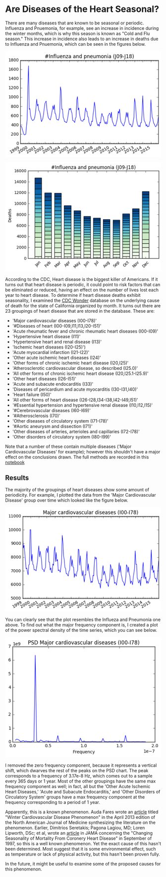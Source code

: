 Are Diseases of the Heart Seasonal?
======================================

There are many diseases that are known to be seasonal or periodic. Influenza and Pnuemonia, for example, see an increase in incidence during the winter months, which is why this season is known as "Cold and Flu season." This increase in incidence also leads to an increase in deaths due to Influenza and Pnuemonia, which can be seen in the figures below. 

![image1][chart1]

![image2][chart2]

According to the CDC, Heart disease is the biggest killer of Americans. If it turns out that heart disease is periodic, it could point to risk factors that can be eliminated or reduced, having an effect on the number of lives lost each year to heart disease. To determine if heart disease deaths exhibit seasonality, I examined the [CDC Wonder](https://wonder.cdc.gov/ucd-icd10.html) database on the underlying cause of death for the state of California organized by month. It turns out there are 23 groupings of heart disease that are stored in the database. These are:

* 'Major cardiovascular diseases (I00-I78)'
* '#Diseases of heart (I00-I09,I11,I13,I20-I51)'
* 'Acute rheumatic fever and chronic rheumatic heart diseases (I00-I09)'
* 'Hypertensive heart disease (I11)'
* 'Hypertensive heart and renal disease (I13)'
* 'Ischemic heart diseases (I20-I25)')
* 'Acute myocardial infarction (I21-I22)'
* 'Other acute ischemic heart diseases (I24)'
* 'Other forms of chronic ischemic heart disease (I20,I25)'
* 'Atherosclerotic cardiovascular disease, so described (I25.0)'
* 'All other forms of chronic ischemic heart disease (I20,I25.1-I25.9)'
* 'Other heart diseases (I26-I51)'
* 'Acute and subacute endocarditis (I33)'
* 'Diseases of pericardium and acute myocarditis (I30-I31,I40)'
* 'Heart failure (I50)'
* 'All other forms of heart disease (I26-I28,I34-I38,I42-I49,I51)'
* '#Essential hypertension and hypertensive renal disease (I10,I12,I15)'
* '#Cerebrovascular diseases (I60-I69)'
* '#Atherosclerosis (I70)'
* 'Other diseases of circulatory system (I71-I78)'
* '#Aortic aneurysm and dissection (I71)'
* 'Other diseases of arteries, arterioles and capillaries (I72-I78)'
* 'Other disorders of circulatory system (I80-I99)'

Note that a number of these contain multiple diseases ('Major Cardiovascular Diseases' for example); however this shouldn't have a major effect on the conclusions drawn. The full methods are recorded in this [notebook](https://github.com/rvanderheyde/ThinkStats2/blob/master/code/report1.ipynb)

Results
-----------

The majority of the groupings of heart diseases show some amount of periodicity. For example, I plotted the data from the 'Major Cardiovascular Disease' group over time which looked like the figure below.

![image][chart3]

You can clearly see that the plot resembles the Influeza and Pneumonia one above. To find out what the major frequency component is, I created a plot of the power spectral density of the time series, which you can see below.

![image][chart4]

I removed the zero frequency component, because it represents a vertical shift, which dwarves the rest of the peaks on the PSD chart. The peak corresponds to a frequency of 3.17e-8 Hz, which comes out to a sample every 365 days or 1 year. Most of the other groupings have the same max frequency component as well; in fact, all but the 'Other Acute Ischemic Heart Diseases,' 'Acute and Subacute Endocarditis,' and 'Other Disorders of Circulatory System' groups have a max frequency component at the frequency corresponding to a period of 1 year. 

Apparently, this is a known phenomenon. Auda Fares wrote an [article](https://www.ncbi.nlm.nih.gov/pmc/articles/PMC3662093/) titled "Winter Cardiovascular Disease Phenomenon" in the April 2013 edition of the North American Journal of Medicine synthesizing the literature on the phenomenon. Earlier, Dimitrios Seretakis; Pagona Lagiou, MD; Loren Lipworth, DSc; et al, wrote an [article](http://jama.jamanetwork.com/article.aspx?articleid=418241) in JAMA concerning the "Changing Seasonality of Mortality From Coronery Heart Disease" in September of 1997, so this is a well known phenomenon. Yet the exact cause of this hasn't been determined. Most suggest that it is some environmental effect, such as temperature or lack of physical activity, but this hasn't been proven fully. 

In the future, it might be useful to examine some of the proposed causes for this phenomenon. 

[chart1]: https://github.com/rvanderheyde/ThinkStats2/blob/master/reports/Unknown-3
[chart2]: https://github.com/rvanderheyde/ThinkStats2/blob/master/reports/Unknown-4
[chart3]: https://github.com/rvanderheyde/ThinkStats2/blob/master/reports/Unknown
[chart4]: https://github.com/rvanderheyde/ThinkStats2/blob/master/reports/Unknown-2
